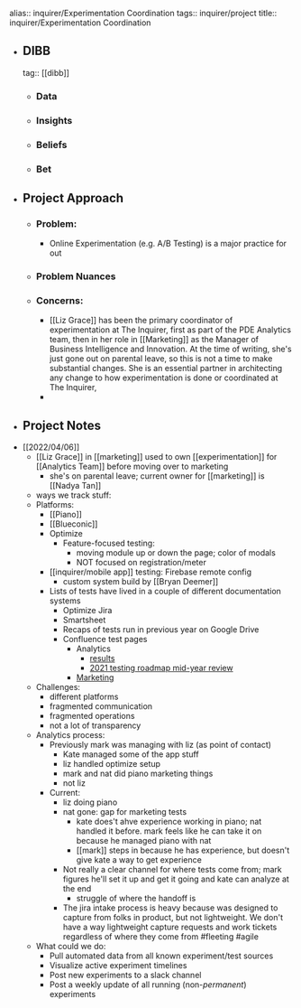 alias:: inquirer/Experimentation Coordination
tags:: inquirer/project
title:: inquirer/Experimentation Coordination

- ## DIBB
  tag:: [[dibb]]
	- ### Data
	- ### Insights
	- ### Beliefs
	- ### Bet
- ## Project Approach
	- ### Problem:
		- Online Experimentation (e.g. A/B Testing) is a major practice for out
	- ### Problem Nuances
	- ### Concerns:
		- [[Liz Grace]] has been the primary coordinator of experimentation at The Inquirer, first as part of the PDE Analytics team, then in her role in [[Marketing]] as the Manager of Business Intelligence and Innovation. At the time of writing, she's just gone out on parental leave, so this is not a time to make substantial changes. She is an essential partner in architecting any change to how experimentation is done or coordinated at The Inquirer,
		-
- ## Project Notes
- [[2022/04/06]]
	- [[Liz Grace]] in [[marketing]] used to own [[experimentation]] for [[Analytics Team]] before moving over to marketing
		- she's on parental leave; current owner for [[marketing]] is [[Nadya Tan]]
	- ways we track stuff:
	- Platforms:
		- [[Piano]]
		- [[Blueconic]]
		- Optimize
			- Feature-focused testing:
				- moving module up or down the page; color of modals
				- NOT focused on registration/meter
		- [[inquirer/mobile app]] testing: Firebase remote config
			- custom system build by [[Bryan Deemer]]
		- Lists of tests have lived in a couple of different documentation systems
			- Optimize Jira
			- Smartsheet
			- Recaps of tests run in previous year on Google Drive
			- Confluence test pages
				- Analytics
					- [results](https://inquirer.atlassian.net/wiki/spaces/KB/pages/229046/Testing+Results)
					- [2021 testing roadmap mid-year review](https://docs.google.com/presentation/d/17CRCzWg3BUZ1j31s8tw-LY-TEXtY7MMwZOcDcskP0mQ/edit#slide=id.gdb77f633bb_0_38)
				- [Marketing]()
	- Challenges:
		- different platforms
		- fragmented communication
		- fragmented operations
		- not a lot of transparency
	- Analytics process:
		- Previously mark was managing with liz (as point of contact)
			- Kate managed some of the app stuff
			- liz handled optimize setup
			- mark and nat did piano marketing things
			- not liz
		- Current:
			- liz doing piano
			- nat gone: gap for marketing tests
				- kate does't ahve experience working in piano; nat handled it before. mark feels like he can take it on because he managed piano with nat
				- [[mark]] steps in because he has experience, but doesn't give kate a way to get experience
			- Not really a clear channel for where tests come from; mark figures he'll set it up and get it going and kate can analyze at the end
				- struggle of where the handoff is
			- The jira intake process is heavy because was designed to capture from folks in product, but not lightweight. We don't have a way lightweight capture requests and work tickets regardless of where they come from #fleeting #agile
	- What could we do:
		- Pull automated data from all known experiment/test sources
		- Visualize active experiment timelines
		- Post new experiments to a slack channel
		- Post a weekly update of all running (non-_permanent_) experiments